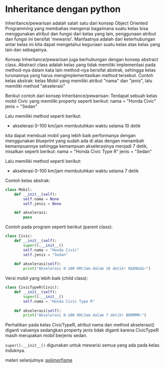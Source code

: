 # Inheritance dengan python

Inheritance/pewarisan adalah salah satu dari konsep Object Oriented Programming yang membahas mengenai bagaimana suatu kelas bisa menggunakan atribut dan fungsi dari kelas yang lain, penggunaan atribut dan fungsi ini bersifat 'mewarisi'. Manfaatnya adalah dari keterhubungan antar kelas ini kita dapat mengetahui kegunaan suatu kelas atas kelas yang lain dan sebagainya.

Konsep Inheritance/pewarisan juga berhubungan dengan konsep abstract class. Abstract class adalah kelas yang tidak memiliki implementasi pada method-nya dalam kata lain method-nya bersifat abstrak, sehingga kelas turunannya yang harus mengimplementasikan method tersebut. Contoh kelas abstrak: kelas Mobil yang memiliki atribut "nama" dan "jenis", lalu memiliki method "akselerasi"

Berikut contoh dari konsep Inheritance/pewarisan: Terdapat sebuah kelas mobil Civic yang memiliki property seperti berikut: 
nama = "Honda Civic"
jenis = "Sedan"

Lalu memiliki method seperti berikut:
- akselerasi 0-100 km/jam membutuhkan waktu selama 10 detik

kita dapat membuat mobil yang lebih baik performanya dengan menggunakan blueprint yang sudah ada di atas dengan menambah kemampuannya sehingga kemampuan akselerasinya menjadi 7 detik, misalkan seperti berikut:
nama = "Honda Civic Type R"
jenis = "Sedan"

Lalu memiliki method seperti berikut:
- akselerasi 0-100 km/jam membutuhkan waktu selama 7 detik

Contoh kelas abstrak:
```python
class Mobil:
    def __init__(self):
        self.nama = None
        self.jenis = None

    def akselerasi:
        pass
```

Contoh pada program seperti berikut (parent class):
```python
class Civic:
    def __init__(self):
        super().__init__()
        self.nama = "Honda Civic"
        self.jenis = "Sedan"
    
    def akselerasi(self):
        print("Akselerasi 0-100 KM/Jam dalam 10 detik! NGENGGG~")
```

Versi mobil yang lebih baik (child class):
```python
class CivicTypeR(Civic):
    def __init__(self):
        super().__init__()
        self.nama = "Honda Civic Type R"
    
    def akselerasi(self):
        print("Akselerasi 0-100 KM/Jam dalam 7 detik! BRRMMM~")
```

Perhatikan pada kelas CivicTypeR, atribut nama dan method akselerasi() diganti valuenya sedangkan property jenis tidak diganti karena CivicTypeR masih merupakan mobil berjenis sedan.

```super().__init__()``` digunakan untuk mewarisi semua yang ada pada kelas induknya.

materi selanjutnya: [polimorfisme](../polimorfis)
